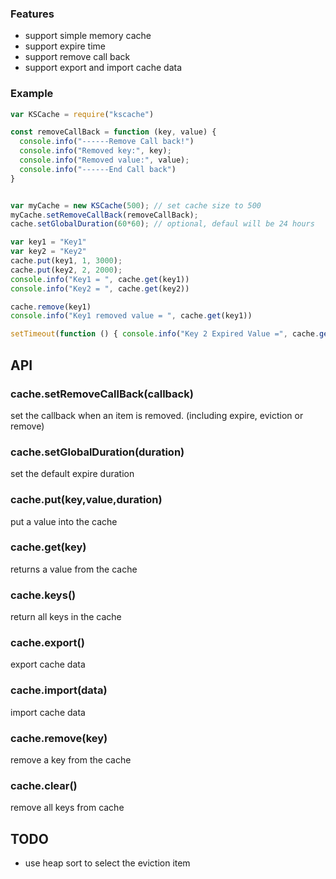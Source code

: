 ### Features

- support simple memory cache
- support expire time
- support remove call back
- support export and import cache data


### Example

```javascript
var KSCache = require("kscache")

const removeCallBack = function (key, value) {
  console.info("------Remove Call back!")
  console.info("Removed key:", key);
  console.info("Removed value:", value);
  console.info("------End Call back")
}


var myCache = new KSCache(500); // set cache size to 500
myCache.setRemoveCallBack(removeCallBack);
cache.setGlobalDuration(60*60); // optional, defaul will be 24 hours

var key1 = "Key1"
var key2 = "Key2"
cache.put(key1, 1, 3000);
cache.put(key2, 2, 2000);
console.info("Key1 = ", cache.get(key1))
console.info("Key2 = ", cache.get(key2))

cache.remove(key1)
console.info("Key1 removed value = ", cache.get(key1))

setTimeout(function () { console.info("Key 2 Expired Value =", cache.get(key2)); }, 4000);


```

## API

### cache.setRemoveCallBack(callback)

set the callback when an item is removed. (including expire, eviction or remove)

### cache.setGlobalDuration(duration)

set the default expire duration

### cache.put(key,value,duration)

put a value into the cache

### cache.get(key)

returns a value from the cache

### cache.keys()

return all keys in the cache

### cache.export()

export cache data

### cache.import(data)

import cache data

### cache.remove(key)

remove a key from the cache

### cache.clear()

remove all keys from cache

## TODO

- use heap sort to select the eviction item
